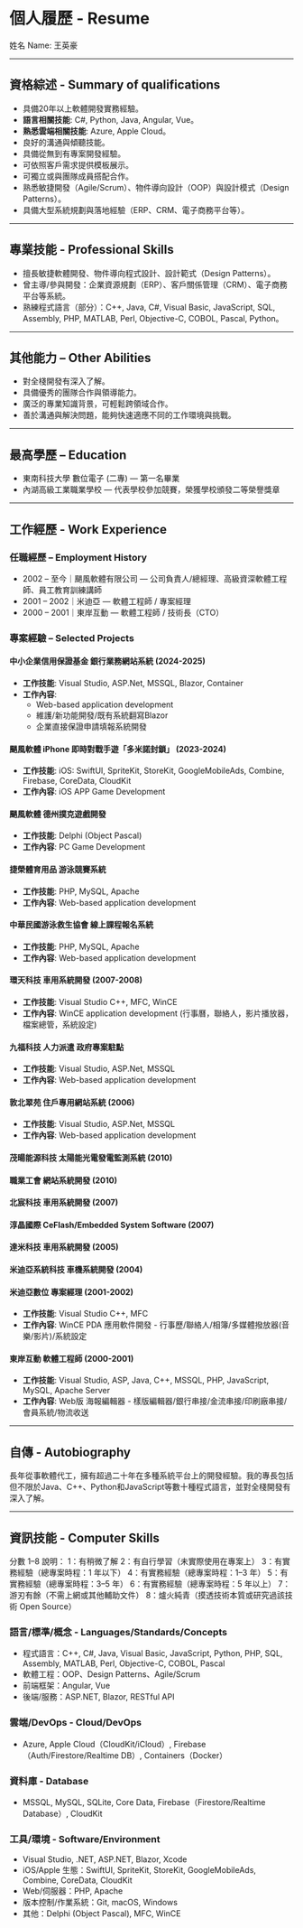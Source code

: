 # 個人履歷 - Resume

姓名 Name: 王英豪

---

## 資格綜述 - Summary of qualifications

* 具備20年以上軟體開發實務經驗。
* **語言相關技能**: C#, Python, Java, Angular, Vue。
* **熟悉雲端相關技能**: Azure, Apple Cloud。
* 良好的溝通與傾聽技能。
* 具備從無到有專案開發經驗。
* 可依照客戶需求提供模板展示。
* 可獨立或與團隊成員搭配合作。
* 熟悉敏捷開發（Agile/Scrum）、物件導向設計（OOP）與設計模式（Design Patterns）。
* 具備大型系統規劃與落地經驗（ERP、CRM、電子商務平台等）。

---

## 專業技能 - Professional Skills

* 擅長敏捷軟體開發、物件導向程式設計、設計範式（Design Patterns）。
* 曾主導/參與開發：企業資源規劃（ERP）、客戶關係管理（CRM）、電子商務平台等系統。
* 熟練程式語言（部分）：C++, Java, C#, Visual Basic, JavaScript, SQL, Assembly, PHP, MATLAB, Perl, Objective-C, COBOL, Pascal, Python。

---

## 其他能力 – Other Abilities

* 對全棧開發有深入了解。
* 具備優秀的團隊合作與領導能力。
* 廣泛的專業知識背景，可輕鬆跨領域合作。
* 善於溝通與解決問題，能夠快速適應不同的工作環境與挑戰。

---

## 最高學歷 – Education

* 東南科技大學 數位電子 (二專) — 第一名畢業
* 內湖高級工業職業學校 — 代表學校參加競賽，榮獲學校頒發二等榮譽獎章

---

## 工作經歷 - Work Experience

### 任職經歷 – Employment History

* 2002 – 至今｜颶風軟體有限公司 — 公司負責人/總經理、高級資深軟體工程師、員工教育訓練講師
* 2001 – 2002｜米迪亞 — 軟體工程師 / 專案經理
* 2000 – 2001｜東岸互動 — 軟體工程師 / 技術長（CTO）

### 專案經驗 – Selected Projects

#### 中小企業信用保證基金 銀行業務網站系統 (2024-2025)

* **工作技能**: Visual Studio, ASP.Net, MSSQL, Blazor, Container
* **工作內容**:
  * Web-based application development
  * 維護/新功能開發/既有系統翻寫Blazor
  * 企業直接保證申請填報系統開發

#### 颶風軟體 iPhone 即時對戰手遊「多米諾封鎖」 (2023-2024)

* **工作技能**: iOS: SwiftUI, SpriteKit, StoreKit, GoogleMobileAds, Combine, Firebase, CoreData, CloudKit
* **工作內容**: iOS APP Game Development

#### 颶風軟體 德州撲克遊戲開發

* **工作技能**: Delphi (Object Pascal)
* **工作內容**: PC Game Development

#### 捷榮體育用品 游泳競賽系統

* **工作技能**: PHP, MySQL, Apache
* **工作內容**: Web-based application development

#### 中華民國游泳救生協會 線上課程報名系統

* **工作技能**: PHP, MySQL, Apache
* **工作內容**: Web-based application development

#### 環天科技 車用系統開發 (2007-2008)

* **工作技能**: Visual Studio C++, MFC, WinCE
* **工作內容**: WinCE application development (行事曆，聯絡人，影片播放器，檔案總管，系統設定)

#### 九福科技 人力派遣 政府專案駐點

* **工作技能**: Visual Studio, ASP.Net, MSSQL
* **工作內容**: Web-based application development

#### 敦北翠苑 住戶專用網站系統 (2006)

* **工作技能**: Visual Studio, ASP.Net, MSSQL
* **工作內容**: Web-based application development

#### 茂暘能源科技 太陽能光電發電監測系統 (2010)

#### 職業工會 網站系統開發 (2010)

#### 北宸科技 車用系統開發 (2007)

#### 淳晶國際 CeFlash/Embedded System Software (2007)

#### 達米科技 車用系統開發 (2005)

#### 米迪亞系統科技 車機系統開發 (2004)

#### 米迪亞數位 專案經理 (2001-2002)

* **工作技能**: Visual Studio C++, MFC
* **工作內容**: WinCE PDA 應用軟件開發 - 行事歷/聯絡人/相簿/多媒體撥放器(音樂/影片)/系統設定

#### 東岸互動 軟體工程師 (2000-2001)

* **工作技能**: Visual Studio, ASP, Java, C++, MSSQL, PHP, JavaScript, MySQL, Apache Server
* **工作內容**: Web版 海報編輯器 - 樣版編輯器/銀行串接/金流串接/印刷廠串接/會員系統/物流收送

---

## 自傳 - Autobiography

長年從事軟體代工，擁有超過二十年在多種系統平台上的開發經驗。我的專長包括但不限於Java、C++、Python和JavaScript等數十種程式語言，並對全棧開發有深入了解。

---

## 資訊技能 - Computer Skills

分數 1–8 說明：
1：有稍微了解
2：有自行學習（未實際使用在專案上）
3：有實務經驗（總專案時程：1 年以下）
4：有實務經驗（總專案時程：1–3 年）
5：有實務經驗（總專案時程：3–5 年）
6：有實務經驗（總專案時程：5 年以上）
7：游刃有餘（不需上網或其他輔助文件）
8：爐火純青（摸透技術本質或研究過該技術 Open Source）

### 語言/標準/概念 - Languages/Standards/Concepts

* 程式語言：C++, C#, Java, Visual Basic, JavaScript, Python, PHP, SQL, Assembly, MATLAB, Perl, Objective-C, COBOL, Pascal
* 軟體工程：OOP、Design Patterns、Agile/Scrum
* 前端框架：Angular, Vue
* 後端/服務：ASP.NET, Blazor, RESTful API

### 雲端/DevOps - Cloud/DevOps

* Azure, Apple Cloud（CloudKit/iCloud）, Firebase（Auth/Firestore/Realtime DB）, Containers（Docker）

### 資料庫 - Database

* MSSQL, MySQL, SQLite, Core Data, Firebase（Firestore/Realtime Database）, CloudKit

### 工具/環境 - Software/Environment

* Visual Studio, .NET, ASP.NET, Blazor, Xcode
* iOS/Apple 生態：SwiftUI, SpriteKit, StoreKit, GoogleMobileAds, Combine, CoreData, CloudKit
* Web/伺服器：PHP, Apache
* 版本控制/作業系統：Git, macOS, Windows
* 其他：Delphi (Object Pascal), MFC, WinCE
